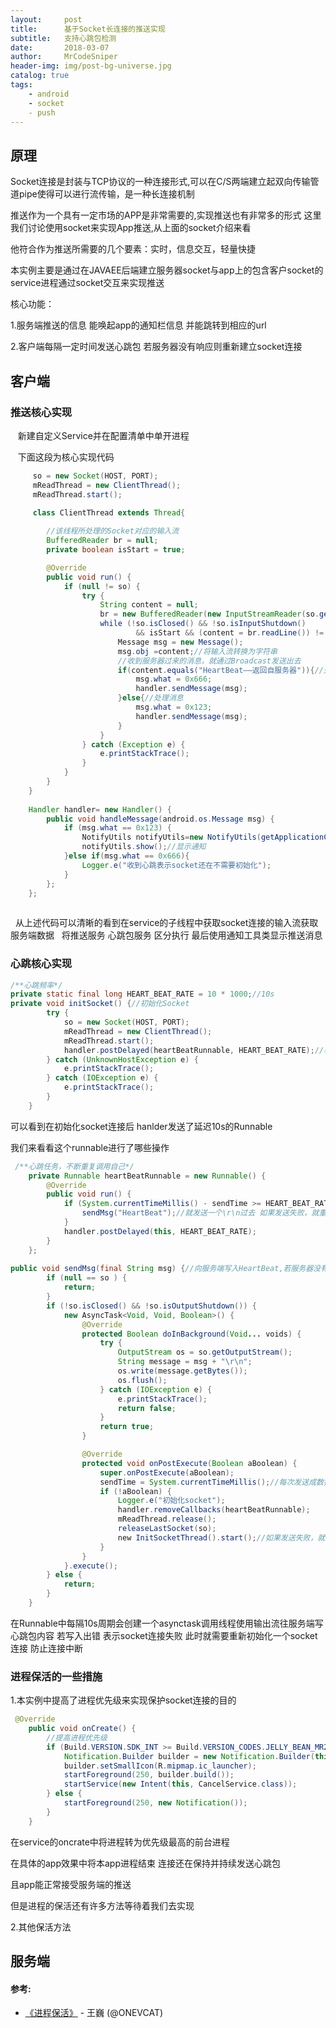 ```yaml
---
layout:     post
title:      基于Socket长连接的推送实现
subtitle:   支持心跳包检测
date:       2018-03-07
author:     MrCodeSniper
header-img: img/post-bg-universe.jpg
catalog: true
tags:
    - android
    - socket
    - push
---
```

## 原理

Socket连接是封装与TCP协议的一种连接形式,可以在C/S两端建立起双向传输管道pipe使得可以进行流传输，是一种长连接机制

推送作为一个具有一定市场的APP是非常需要的,实现推送也有非常多的形式 这里我们讨论使用socket来实现App推送,从上面的socket介绍来看

他符合作为推送所需要的几个要素：实时，信息交互，轻量快捷

本实例主要是通过在JAVAEE后端建立服务器socket与app上的包含客户socket的service进程通过socket交互来实现推送

核心功能：

1.服务端推送的信息 能唤起app的通知栏信息 并能跳转到相应的url

2.客户端每隔一定时间发送心跳包 若服务器没有响应则重新建立socket连接

## 客户端

### 推送核心实现

    新建自定义Service并在配置清单中单开进程
    
    下面这段为核心实现代码
    
```java
     so = new Socket(HOST, PORT);
     mReadThread = new ClientThread();
     mReadThread.start();
     
     class ClientThread extends Thread{

        //该线程所处理的Socket对应的输入流
        BufferedReader br = null;
        private boolean isStart = true;

        @Override
        public void run() {
            if (null != so) {
                try {
                    String content = null;
                    br = new BufferedReader(new InputStreamReader(so.getInputStream()));//得到输入流
                    while (!so.isClosed() && !so.isInputShutdown()
                            && isStart && (content = br.readLine()) != null) {
                        Message msg = new Message();
                        msg.obj =content;//将输入流转换为字符串
                        //收到服务器过来的消息，就通过Broadcast发送出去
                        if(content.equals("HeartBeat——返回自服务器")){//处理心跳回复
                            msg.what = 0x666;
                            handler.sendMessage(msg);
                        }else{//处理消息
                            msg.what = 0x123;
                            handler.sendMessage(msg);
                        }
                    }
                } catch (Exception e) {
                    e.printStackTrace();
                }
            }
        }
    }
    
    Handler handler= new Handler() {
        public void handleMessage(android.os.Message msg) {
            if (msg.what == 0x123) {
                NotifyUtils notifyUtils=new NotifyUtils(getApplicationContext(),msg.obj.toString());
                notifyUtils.show();//显示通知
            }else if(msg.what == 0x666){
                Logger.e("收到心跳表示socket还在不需要初始化");
            }
        };
    };
    
```
    
   从上述代码可以清晰的看到在service的子线程中获取socket连接的输入流获取服务端数据
   将推送服务 心跳包服务 区分执行 最后使用通知工具类显示推送消息


### 心跳核心实现

```java
/**心跳频率*/
private static final long HEART_BEAT_RATE = 10 * 1000;//10s
private void initSocket() {//初始化Socket
        try {
            so = new Socket(HOST, PORT);
            mReadThread = new ClientThread();
            mReadThread.start();
            handler.postDelayed(heartBeatRunnable, HEART_BEAT_RATE);//初始化成功后，就准备发送心跳包
        } catch (UnknownHostException e) {
            e.printStackTrace();
        } catch (IOException e) {
            e.printStackTrace();
        }
    }
```
可以看到在初始化socket连接后 hanlder发送了延迟10s的Runnable

我们来看看这个runnable进行了哪些操作

```java
 /**心跳任务，不断重复调用自己*/
    private Runnable heartBeatRunnable = new Runnable() {
        @Override
        public void run() {
            if (System.currentTimeMillis() - sendTime >= HEART_BEAT_RATE) {
                sendMsg("HeartBeat");//就发送一个\r\n过去 如果发送失败，就重新初始化一个socket
            }
            handler.postDelayed(this, HEART_BEAT_RATE);
        }
    };
    
public void sendMsg(final String msg) {//向服务端写入HeartBeat,若服务器没有回复就是断开不成功
        if (null == so ) {
            return;
        }
        if (!so.isClosed() && !so.isOutputShutdown()) {
            new AsyncTask<Void, Void, Boolean>() {
                @Override
                protected Boolean doInBackground(Void... voids) {
                    try {
                        OutputStream os = so.getOutputStream();
                        String message = msg + "\r\n";
                        os.write(message.getBytes());
                        os.flush();
                    } catch (IOException e) {
                        e.printStackTrace();
                        return false;
                    }
                    return true;
                }

                @Override
                protected void onPostExecute(Boolean aBoolean) {
                    super.onPostExecute(aBoolean);
                    sendTime = System.currentTimeMillis();//每次发送成数据，就改一下最后成功发送的时间，节省心跳间隔时间
                    if (!aBoolean) {
                        Logger.e("初始化socket");
                        handler.removeCallbacks(heartBeatRunnable);
                        mReadThread.release();
                        releaseLastSocket(so);
                        new InitSocketThread().start();//如果发送失败，就重新初始化一个socket连接
                    }
                }
            }.execute();
        } else {
            return;
        }
    }    
```

在Runnable中每隔10s周期会创建一个asynctask调用线程使用输出流往服务端写心跳包内容
若写入出错 表示socket连接失败 此时就需要重新初始化一个socket连接 防止连接中断

### 进程保活的一些措施


1.本实例中提高了进程优先级来实现保护socket连接的目的

```java
 @Override
    public void onCreate() {
        //提高进程优先级
        if (Build.VERSION.SDK_INT >= Build.VERSION_CODES.JELLY_BEAN_MR2) {
            Notification.Builder builder = new Notification.Builder(this);
            builder.setSmallIcon(R.mipmap.ic_launcher);
            startForeground(250, builder.build());
            startService(new Intent(this, CancelService.class));
        } else {
            startForeground(250, new Notification());
        }
    }
```
在service的oncrate中将进程转为优先级最高的前台进程

在具体的app效果中将本app进程结束 连接还在保持并持续发送心跳包

且app能正常接受服务端的推送

但是进程的保活还有许多方法等待着我们去实现

2.其他保活方法


## 服务端



#### 参考:

- [《进程保活》](http://swifter.tips/log/) - 王巍 (@ONEVCAT)

